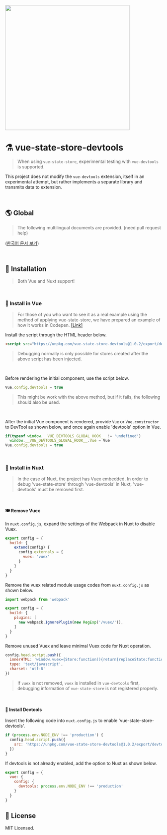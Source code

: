 <img src="https://i.imgur.com/R2wksCG.png" width="400"/>

<br/>

# ⚗️ vue-state-store-devtools

> When using `vue-state-store`, experimental testing with `vue-devtools` is supported.

This project does not modify the `vue-devtools` extension, itself in an experimental attempt, but rather implements a separate library and transmits data to extension.

<br/>

## 🌎 Global

> The following multilingual documents are provided. (need pull request help)

([한국어 문서 보기](https://github.com/AhaOfficial/vue-state-store-devtools/blob/master/docs/README.KR.md))

<br/>

## 🍱 Installation

> Both Vue and Nuxt support!

<br/>

### 🥪 Install in Vue

> For those of you who want to see it as a real example using the method of applying vue-state-store, we have prepared an example of how it works in Codepen. [[Link]](https://codepen.io/hmmhmmhm/pen/xxVOwgg)

Install the script through the HTML header below.

```html
<script src="https://unpkg.com/vue-state-store-devtools@1.0.2/export/devtools.js"></script>
```

> Debugging normally is only possible for stores created after the above script has been injected.

<br/>

Before rendering the initial component, use the script below.

```js
Vue.config.devtools = true
```

> This might be work with the above method, but if it fails, the following should also be used.

<br/>

After the initial Vue component is rendered, provide `Vue` or `Vue.constructor` to DevTool as shown below, and once again enable 'devtools' option in Vue.

```js
if(typeof window.__VUE_DEVTOOLS_GLOBAL_HOOK__ != 'undefined')
  window.__VUE_DEVTOOLS_GLOBAL_HOOK__.Vue = Vue
Vue.config.devtools = true
```

<br/>

### 🍔 Install in Nuxt

> In the case of Nuxt, the project has Vuex embedded. In order to debug 'vue-state-store' through 'vue-devtools' in Nuxt, 'vue-devtools' must be removed first.

<br/>

#### 🍽 Remove Vuex

In `nuxt.config.js`, expand the settings of the Webpack in Nuxt to disable Vuex.

```js
export config = {
  build: {
    extend(config) {
      config.externals = {
        vuex: 'vuex'
      }
    }
  }
}
```

Remove the vuex related module usage codes from `nuxt.config.js` as shown below.

```js
import webpack from 'webpack'

export config = {
  build: {
    plugins: [
      new webpack.IgnorePlugin(new RegExp('/vuex/')),
    ]
  }
}
```

Remove unused Vuex and leave minimal Vuex code for Nuxt operation.

```js
config.head.script.push({
  innerHTML: 'window.vuex={Store:function(){return{replaceState:function(){}}}}',
  type: 'text/javascript',
  charset: 'utf-8'
})
```

> If `vuex` is not removed, `vuex` is installed in `vue-devtools` first, debugging information of `vue-state-store` is not registered properly.

<br/>

#### 🍝 Install Devtools

Insert the following code into `nuxt.config.js` to enable 'vue-state-store-devtools'.

```js
if (process.env.NODE_ENV !== 'production') {
  config.head.script.push({
    src: 'https://unpkg.com/vue-state-store-devtools@1.0.2/export/devtools.js'
  })
}
```

If devtools is not already enabled, add the option to Nuxt as shown below.

```js
export config = {
  vue: {
    config: {
      devtools: process.env.NODE_ENV !== 'production'
    }
  }
}
```



## 📝 License

MIT Licensed.